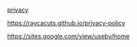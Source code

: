 [privacy
](https://sites.google.com/view/useby-privacy-policy/home)

https://raycacuts.github.io/privacy-policy

https://sites.google.com/view/useby/home
